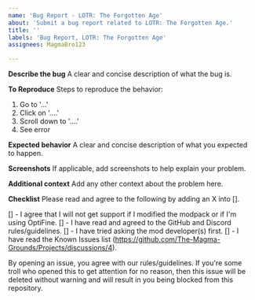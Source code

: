 ```yaml
---
name: 'Bug Report - LOTR: The Forgotten Age'
about: 'Submit a bug report related to LOTR: The Forgotten Age.'
title: ''
labels: 'Bug Report, LOTR: The Forgotten Age'
assignees: MagmaBro123

---
```


**Describe the bug**
A clear and concise description of what the bug is.

**To Reproduce**
Steps to reproduce the behavior:
1. Go to '...'
2. Click on '....'
3. Scroll down to '....'
4. See error

**Expected behavior**
A clear and concise description of what you expected to happen.

**Screenshots**
If applicable, add screenshots to help explain your problem.

**Additional context**
Add any other context about the problem here.

**Checklist**
Please read and agree to the following by adding an X into [].

[] - I agree that I will not get support if I modified the modpack or if I'm using OptiFine.
[] - I have read and agreed to the GitHub and Discord rules/guidelines.
[] - I have tried asking the mod developer(s) first.
[] - I have read the Known Issues list (https://github.com/The-Magma-Grounds/Projects/discussions/4).

By opening an issue, you agree with our rules/guidelines. If you're some troll who opened this to get attention for no reason, then this issue will be deleted without warning and will result in you being blocked from this repository.
